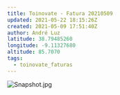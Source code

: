 ```yaml
---
title: Toinovate - Fatura 20210509
updated: 2021-05-22 18:15:26Z
created: 2021-05-09 17:51:40Z
author: André Luz
latitude: 38.79485260
longitude: -9.11327680
altitude: 85.7070
tags:
  - toinovate_faturas
---
```


![Snapshot.jpg](Snapshot-5.jpg)